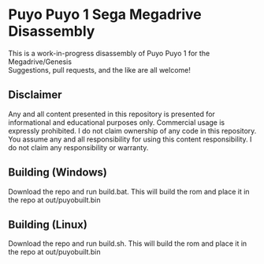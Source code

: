 # Puyo Puyo 1 Sega Megadrive Disassembly

This is a work-in-progress disassembly of Puyo Puyo 1 for the Megadrive/Genesis  
Suggestions, pull requests, and the like are all welcome!

## Disclaimer

Any and all content presented in this repository is presented for informational and educational purposes only.
Commercial usage is expressly prohibited. I do not claim ownership of any code in this repository.
You assume any and all responsibility for using this content responsibility. I do not claim any responsibility or warranty.

## Building (Windows)

Download the repo and run build.bat. This will build the rom and place it in the repo at out/puyobuilt.bin

## Building (Linux)

Download the repo and run build.sh. This will build the rom and place it in the repo at out/puyobuilt.bin

